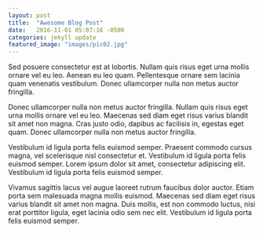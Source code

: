 ```yaml
---
layout: post
title:  "Awesome Blog Post"
date:   2016-11-01 05:07:16 -0500
categories: jekyll update
featured_image: "images/pic02.jpg"
---
```


Sed posuere consectetur est at lobortis. Nullam quis risus eget urna mollis ornare vel eu leo. Aenean eu leo quam. Pellentesque ornare sem lacinia quam venenatis vestibulum. Donec ullamcorper nulla non metus auctor fringilla.

Donec ullamcorper nulla non metus auctor fringilla. Nullam quis risus eget urna mollis ornare vel eu leo. Maecenas sed diam eget risus varius blandit sit amet non magna. Cras justo odio, dapibus ac facilisis in, egestas eget quam. Donec ullamcorper nulla non metus auctor fringilla.

Vestibulum id ligula porta felis euismod semper. Praesent commodo cursus magna, vel scelerisque nisl consectetur et. Vestibulum id ligula porta felis euismod semper. Lorem ipsum dolor sit amet, consectetur adipiscing elit. Vestibulum id ligula porta felis euismod semper.

Vivamus sagittis lacus vel augue laoreet rutrum faucibus dolor auctor. Etiam porta sem malesuada magna mollis euismod. Maecenas sed diam eget risus varius blandit sit amet non magna. Duis mollis, est non commodo luctus, nisi erat porttitor ligula, eget lacinia odio sem nec elit. Vestibulum id ligula porta felis euismod semper.